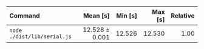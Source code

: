 | Command | Mean [s] | Min [s] | Max [s] | Relative |
|:---|---:|---:|---:|---:|
| `node ./dist/lib/serial.js` | 12.528 ± 0.001 | 12.526 | 12.530 | 1.00 |
